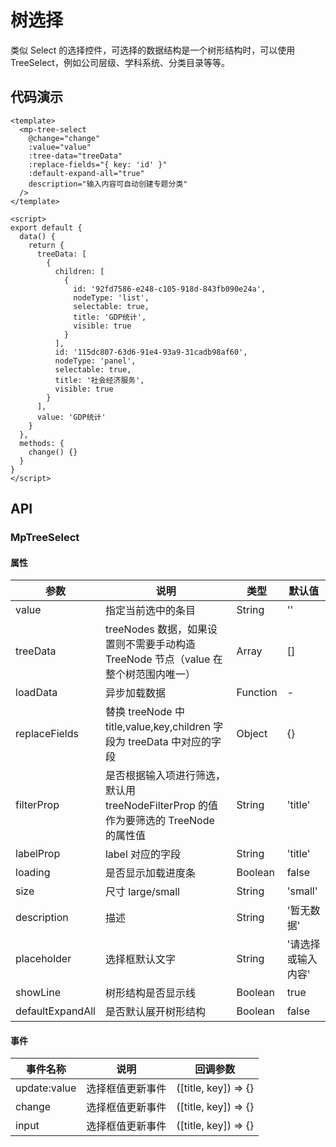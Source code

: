 # 树选择

类似 Select 的选择控件，可选择的数据结构是一个树形结构时，可以使用 TreeSelect，例如公司层级、学科系统、分类目录等等。

## 代码演示

```vue
<template>
  <mp-tree-select
    @change="change"
    :value="value"
    :tree-data="treeData"
    :replace-fields="{ key: 'id' }"
    :default-expand-all="true"
    description="输入内容可自动创建专题分类"
  />
</template>

<script>
export default {
  data() {
    return {
      treeData: [
        {
          children: [
            {
              id: '92fd7586-e248-c105-918d-843fb090e24a',
              nodeType: 'list',
              selectable: true,
              title: 'GDP统计',
              visible: true
            }
          ],
          id: '115dc807-63d6-91e4-93a9-31cadb98af60',
          nodeType: 'panel',
          selectable: true,
          title: '社会经济服务',
          visible: true
        }
      ],
      value: 'GDP统计'
    }
  },
  methods: {
    change() {}
  }
}
</script>
```

## API

### MpTreeSelect

#### 属性

| 参数             | 说明                                                                                 | 类型     | 默认值             |
| ---------------- | ------------------------------------------------------------------------------------ | -------- | ------------------ |
| value            | 指定当前选中的条目                                                                   | String   | ''                 |
| treeData         | treeNodes 数据，如果设置则不需要手动构造 TreeNode 节点（value 在整个树范围内唯一）   | Array    | []                 |
| loadData         | 异步加载数据                                                                         | Function | -                  |
| replaceFields    | 替换 treeNode 中 title,value,key,children 字段为 treeData 中对应的字段               | Object   | {}                 |
| filterProp       | 是否根据输入项进行筛选，默认用 treeNodeFilterProp 的值作为要筛选的 TreeNode 的属性值 | String   | 'title'            |
| labelProp        | label 对应的字段                                                                     | String   | 'title'            |
| loading          | 是否显示加载进度条                                                                   | Boolean  | false              |
| size             | 尺寸 large/small                                                                     | String   | 'small'            |
| description      | 描述                                                                                 | String   | '暂无数据'         |
| placeholder      | 选择框默认文字                                                                       | String   | '请选择或输入内容' |
| showLine         | 树形结构是否显示线                                                                   | Boolean  | true               |
| defaultExpandAll | 是否默认展开树形结构                                                                 | Boolean  | false              |

#### 事件

| 事件名称     | 说明             | 回调参数             |
| ------------ | ---------------- | -------------------- |
| update:value | 选择框值更新事件 | ([title, key]) => {} |
| change       | 选择框值更新事件 | ([title, key]) => {} |
| input        | 选择框值更新事件 | ([title, key]) => {} |
